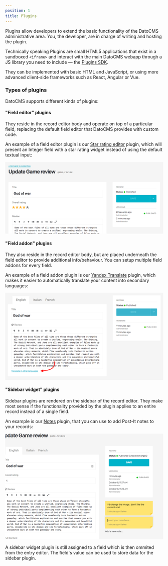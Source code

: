 ```yaml
---
position: 1
title: Plugins
---
```


Plugins allow developers to extend the basic functionality of the DatoCMS administrative area. You, the developer, are in charge of writing and hosting the plugin.

Technically speaking Plugins are small HTML5 applications that exist in a sandboxed `<iframe>` and interact with the main DatoCMS webapp through a JS library you need to include — the [Plugins SDK](/docs/plugins/sdk-reference/).

They can be implemented with basic HTML and JavaScript, or using more advanced client-side frameworks such as React, Angular or Vue.

### Types of plugins

DatoCMS supports different kinds of plugins:

#### "Field editor" plugins

They reside in the record editor body and operate on top of a particular field, replacing the default field editor that DatoCMS provides with custom code.

An example of a field editor plugin is our [Star rating editor](https://github.com/datocms/plugins/tree/master/star-rating-editor) plugin, which will present an Integer field with a star rating widget instead of using the default textual input:

![foo](../images/plugins/field-editor.png)

#### "Field addon" plugins

They also reside in the record editor body, but are placed underneath the field editor to provide additional info/behaviour. You can setup multiple field addons for every field.

An example of a field addon plugin is our [Yandex Translate](https://github.com/datocms/plugins/tree/master/yandex-translate) plugin, which makes it easier to automatically translate your content into secondary languages:

![foo](../images/plugins/field-addon.png)

#### "Sidebar widget" plugins

Sidebar plugins are rendered on the sidebar of the record editor. They make most sense if the functionality provided by the plugin applies to an entire record instead of a single field.

An example is our [Notes](https://github.com/datocms/plugins/tree/master/notes) plugin, that you can use to add Post-It notes to your records:

![foo](../images/plugins/sidebar.png)

A sidebar widget plugin is still assigned to a field which is then ommited from the entry editor. The field's value can be used to store data for the sidebar plugin.
